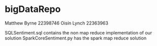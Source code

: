 # bigDataRepo
Matthew Byrne 22398746
Oisín Lynch 22363963


SQLSentiment.sql contains the non map reduce implementation of our solution
SparkCoreSentiment.py has the spark map reduce solution